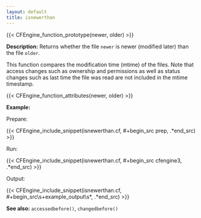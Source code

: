 ```yaml
---
layout: default
title: isnewerthan
---
```


{{< CFEngine_function_prototype(newer, older) >}}

**Description:** Returns whether the file `newer` is newer (modified later)
than the file `older`.

This function compares the modification time (mtime) of the files. Note that
access changes such as ownership and permissions as well as status changes
such as last time the file was read are not included in the mtime timestamp.

{{< CFEngine_function_attributes(newer, older) >}}

**Example:**

Prepare:

{{< CFEngine_include_snippet(isnewerthan.cf, #\+begin_src prep, .*end_src) >}}

Run:

{{< CFEngine_include_snippet(isnewerthan.cf, #\+begin_src cfengine3, .*end_src) >}}

Output:

{{< CFEngine_include_snippet(isnewerthan.cf, #\+begin_src\s+example_output\s*, .*end_src) >}}

**See also:** `accessedbefore()`, `changedbefore()`
